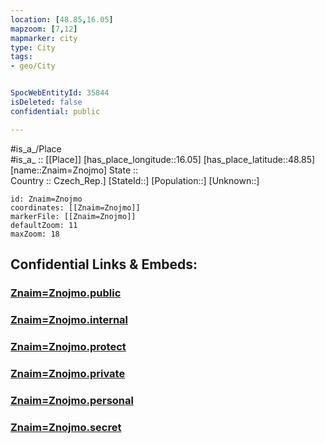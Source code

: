 ```yaml
---
location: [48.85,16.05] 
mapzoom: [7,12] 
mapmarker: city 
type: City
tags:
- geo/City


SpocWebEntityId: 35844
isDeleted: false
confidential: public

---
```

#is_a_/Place  
#is_a_ :: [[Place]] 
[has_place_longitude::16.05] 
[has_place_latitude::48.85] 
[name::Znaim=Znojmo] 
State ::  
Country :: Czech_Rep.] 
[StateId::] 
[Population::] 
[Unknown::] 


```leaflet
id: Znaim=Znojmo
coordinates: [[Znaim=Znojmo]] 
markerFile: [[Znaim=Znojmo]] 
defaultZoom: 11 
maxZoom: 18
```


## Confidential Links & Embeds: 

### [Znaim=Znojmo.public](/_public/\Earth\Continent\Europe\Europe~Central\Czech_Republic\regions~Czech_Republic\Jihomoravský\CityZnaim=Znojmo.public.md) 

### [Znaim=Znojmo.internal](/_internal/\Earth\Continent\Europe\Europe~Central\Czech_Republic\regions~Czech_Republic\Jihomoravský\CityZnaim=Znojmo.internal.md) 

### [Znaim=Znojmo.protect](/_protect/\Earth\Continent\Europe\Europe~Central\Czech_Republic\regions~Czech_Republic\Jihomoravský\CityZnaim=Znojmo.protect.md) 

### [Znaim=Znojmo.private](/_private/\Earth\Continent\Europe\Europe~Central\Czech_Republic\regions~Czech_Republic\Jihomoravský\CityZnaim=Znojmo.private.md) 

### [Znaim=Znojmo.personal](/_personal/\Earth\Continent\Europe\Europe~Central\Czech_Republic\regions~Czech_Republic\Jihomoravský\CityZnaim=Znojmo.personal.md) 

### [Znaim=Znojmo.secret](/_secret/\Earth\Continent\Europe\Europe~Central\Czech_Republic\regions~Czech_Republic\Jihomoravský\CityZnaim=Znojmo.secret.md)

